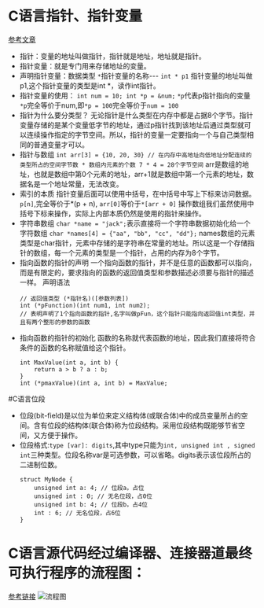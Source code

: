 # C语言指针、指针变量
[参考文章](https://www.jianshu.com/p/63f3bfb58687)
* 指针：变量的地址叫做指针，指针就是地址，地址就是指针。
* 指针变量：就是专门用来存储地址的变量。
* 声明指针变量：数据类型 ``` * ```指针变量的名称--- ```int * p1``` 指针变量的地址叫做p1,这个指针变量的类型是int *，读作int指针。
* 指针变量的使用：
        ```
        int num = 10;
        int *p = &num;
        ```
        ``` *p ```代表p指针指向的变量``` *p ```完全等价于num,即```*p = 100```完全等价于```num = 100``` 
* 指针为什么要分类型？
    无论指针是什么类型在内存中都是占据8个字节。指针变量存储的是某个变量低字节的地址，通过p指针找到该地址后通过类型就可以连续操作指定的字节空间。所以，指针的变量一定要指向一个与自己类型相同的普通变量才可以。
* 指针与数组
    ``` int arr[3] = {10, 20, 30} // 在内存中高地址向低地址分配连续的类型所占的空间字节数 * 数组内元素的个数 7 * 4 = 28个字节空间 ``` 
    arr是数组的地址，也就是数组中第0个元素的地址，arr+1就是数组中第一个元素的地址，数据名是一个地址常量，无法改变。
* 索引的本质
    指针变量后面可以使用中括号，在中括号中写上下标来访问数据。
    ```p[n]```,完全等价于*(p + n), ```arr[0]```等价于``` *[arr + 0] ```
    操作数组我们虽然使用中括号下标来操作，实际上内部本质仍然是使用的指针来操作。
* 字符串数组
    ``` char *name = "jack"; ```表示直接将一个字符串数据初始化给一个字符数组
    ``` char *names[4] = {"aa", "bb", "cc", "dd"}; ``` names数组的元素类型是char指针，元素中存储的是字符串在常量的地址。所以这是一个存储指针的数组，每一个元素的类型是一个指针，占用的内存为8个字节。
* 指向函数的指针的声明
    一个指向函数的指针，并不是任意的函数都可以指向，而是有限定的，要求指向的函数的返回值类型和参数描述必须要与指针的描述一样。
    声明语法
    ```
    // 返回值类型 (*指针名)([参数列表])
    int (*pFunction)(int num1, int num2);
    // 表明声明了1个指向函数的指针,名字叫做pFun，这个指针只能指向返回值int类型，并且有两个整形的参数的函数
    ```
* 指向函数的指针的初始化
    函数的名称就代表函数的地址，因此我们直接将符合条件的函数的名称赋值给这个指针。
    ```
    int MaxValue(int a, int b) {
        return a > b ? a : b;
    }
    int (*pmaxValue)(int a, int b) = MaxValue;
    ```
    
#C语言位段
* 位段(bit-field)是以位为单位来定义结构体(或联合体)中的成员变量所占的空间。含有位段的结构体(联合体)称为位段结构。采用位段结构既能够节省空间，又方便于操作。 
* 位段格式:```type [var]: digits```,其中type只能为``` int, unsigned int , signed int ```三种类型。位段名称var是可选参数，可以省略。digits表示该位段所占的二进制位数。
    ```
    struct MyNode {
        unsigned int a: 4; // 位段a，占位
        unsigned int : 0; // 无名位段，占0位
        unsigned int b: 4; // 位段b，占4位
        int : 6; // 无名位段，占6位
    }
    ```
    
# C语言源代码经过编译器、连接器道最终可执行程序的流程图：
[参考链接](http://c.biancheng.net/view/146.html)
![流程图](http://pv8mnetxz.bkt.clouddn.com/C%E8%AF%AD%E8%A8%80%E6%BA%90%E4%BB%A3%E7%A0%81%E5%8F%98%E6%88%90%E5%8F%AF%E6%89%A7%E8%A1%8C%E6%96%87%E4%BB%B6%E7%9A%84%E8%BF%87%E7%A8%8B.jpg)